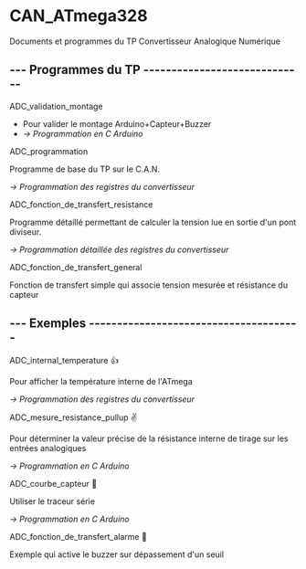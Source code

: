 # CAN_ATmega328
Documents et programmes du TP Convertisseur Analogique Numérique

## --- Programmes du TP -----------------------------

ADC_validation_montage
- Pour valider le montage Arduino+Capteur+Buzzer  
- *-> Programmation en C Arduino*
   
  
ADC_programmation

   Programme de base du TP sur le C.A.N. 
   
   *-> Programmation des registres du convertisseur*
   
   
ADC_fonction_de_transfert_resistance

   Programme détaillé permettant de calculer la tension lue en sortie d'un pont diviseur.
   
   *-> Programmation détaillée des registres du convertisseur*
   
   
ADC_fonction_de_transfert_general

   Fonction de transfert simple qui associe tension mesurée et résistance du capteur  
   
   
## --- Exemples --------------------------------------

ADC_internal_temperature :+1:

   Pour afficher la température interne de l'ATmega
   
   *-> Programmation des registres du convertisseur*
   
  
ADC_mesure_resistance_pullup :v:

   Pour déterminer la valeur précise de la résistance interne de tirage sur les entrées analogiques
   
   *-> Programmation en C Arduino*
   

ADC_courbe_capteur :sparkling_heart:

   Utiliser le traceur série
   
   *-> Programmation en C Arduino*
   

ADC_fonction_de_transfert_alarme :mega:

   Exemple qui active le buzzer sur dépassement d'un seuil   
   
